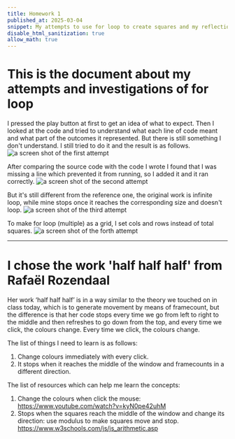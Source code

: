 ```yaml
---
title: Homework 1
published_at: 2025-03-04
snippet: My attempts to use for loop to create squares and my reflections after watching Rafaël Rozendaal's artworks.
disable_html_sanitization: true
allow_math: true
---
```


# This is the document about my attempts and investigations of for loop

I pressed the play button at first to get an idea of what to expect. Then I looked at the code and tried to understand what each line of code meant and what part of the outcomes it represented. But there is still something I don't understand. I still tried to do it and the result is as follows.
![a screen shot of the first attempt](/w01s1/attempt.png)

After comparing the source code with the code I wrote I found that I was missing a line which prevented it from running, so I added it and it ran correctly.
![a screen shot of the second attempt](/w01s1/attempt_2.png)

But it's still different from the reference one, the original work is infinite loop, while mine stops once it reaches the corresponding size and doesn't loop.
![a screen shot of the third attempt](/w01s1/attempt_3.png)

To make for loop (multiple) as a grid, I set cols and rows instead of total squares.
![a screen shot of the forth attempt](/w01s1/attempt_4.png)

---

# I chose the work 'half half half' from Rafaël Rozendaal

Her work ‘half half half’ is in a way similar to the theory we touched on in class today, which is to generate movement by means of framecount, but the difference is that her code stops every time we go from left to right to the middle and then refreshes to go down from the top, and every time we click, the colours change. Every time we click, the colours change.

The list of things I need to learn is as follows:

1. Change colours immediately with every click.
2. It stops when it reaches the middle of the window and framecounts in a different direction.

The list of resources which can help me learn the concepts:

1. Change the colours when click the mouse: https://www.youtube.com/watch?v=kyN0pe42uhM
2. Stops when the squares reach the middle of the window and change its direction: use modulus to make squares move and stop. https://www.w3schools.com/js/js_arithmetic.asp

